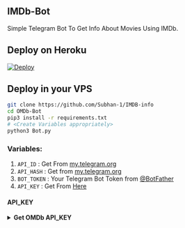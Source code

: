 ## IMDb-Bot
Simple Telegram Bot To Get Info About Movies Using IMDb.

## Deploy on Heroku
 [![Deploy](https://www.herokucdn.com/deploy/button.svg)](https://heroku.com/deploy)

## Deploy in your VPS

```sh
git clone https://github.com/Subhan-1/IMDB-info
cd OMDb-Bot
pip3 install -r requirements.txt
# <Create Variables appropriately>
python3 Bot.py
```


### Variables:
1. `API_ID` : Get From [my.telegram.org](https://my.telegram.org/)
2. `API_HASH` : Get from [my.telegram.org](https://my.telegram.org)
3. `BOT_TOKEN` : Your Telegram Bot Token from [@BotFather](https://t.me/BotFather)
4. `API_KEY` : Get From [Here](https://github.com/Arun-TG/MovieFy/blob/master/README.md#api_key)

#### API_KEY
<details>
  <summary><b>Get OMDb API_KEY</b></summary>
<br/>

API_KEY

- Go to http://www.omdbapi.com/apikey.aspx
- Choose FREE! (1,000 daily limit)
- Fill your email address.
- You will receive  your API_KEY in your mail.
- Make sure you activate it by clicking the activation link received  in email.

</details>


